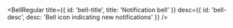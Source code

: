 <BellRegular
title={{ id: 'bell-title', title: 'Notification bell' }}
desc={{ id: 'bell-desc', desc: 'Bell icon indicating new notifications' }}
/>
